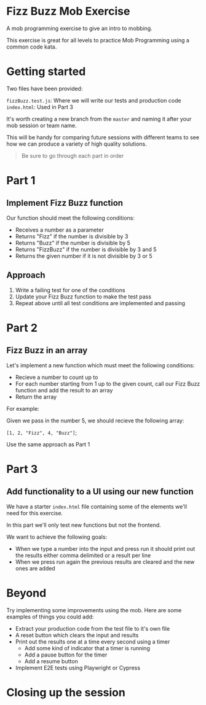 # Fizz Buzz Mob Exercise

A mob programming exercise to give an intro to mobbing.

This exercise is great for all levels to practice Mob Programming using a common code kata.

# Getting started

Two files have been provided:

`fizzBuzz.test.js`: Where we will write our tests and production code
`index.html`: Used in Part 3

It's worth creating a new branch from the `master` and naming it after your mob session or team name.

This will be handy for comparing future sessions with different teams to see how we can produce a variety of high quality solutions.

> Be sure to go through each part in order

# Part 1
## Implement Fizz Buzz function

Our function should meet the following conditions:

- Receives a number as a parameter
- Returns "Fizz" if the number is divisible by 3
- Returns "Buzz" if the number is divisible by 5
- Returns "FizzBuzz" if the number is divisible by 3 and 5
- Returns the given number if it is not divisible by 3 or 5

## Approach

1. Write a failing test for one of the conditions
2. Update your Fizz Buzz function to make the test pass
3. Repeat above until all test conditions are implemented and passing

# Part 2

## Fizz Buzz in an array

Let's implement a new function which must meet the following conditions:

- Recieve a number to count up to
- For each number starting from 1 up to the given count, call our Fizz Buzz function and add the result to an array
- Return the array

For example:

Given we pass in the number 5, we should recieve the following array:

`[1, 2, "Fizz", 4, "Buzz"]`;

Use the same approach as Part 1

# Part 3

## Add functionality to a UI using our new function

We have a starter `index.html` file containing some of the elements we'll need for this exercise.

In this part we'll only test new functions but not the frontend.

We want to achieve the following goals:

- When we type a number into the input and press run it should print out the results either comma delimited or a result per line
- When we press run again the previous results are cleared and the new ones are added

# Beyond

Try implementing some improvements using the mob. Here are some examples of things you could add:

- Extract your production code from the test file to it's own file
- A reset button which clears the input and results
- Print out the results one at a time every second using a timer
    - Add some kind of indicator that a timer is running
    - Add a pause button for the timer
    - Add a resume button
- Implement E2E tests using Playwright or Cypress

# Closing up the session


